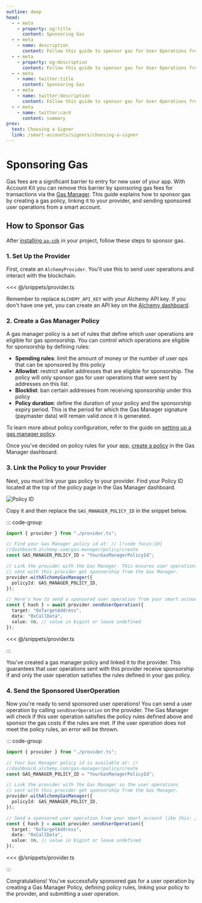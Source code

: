 ```yaml
---
outline: deep
head:
  - - meta
    - property: og:title
      content: Sponsoring Gas
  - - meta
    - name: description
      content: Follow this guide to sponsor gas for User Operations from any ERC-4337 smart account. Account Kit is a vertically integrated stack for building apps that support ERC-4337.
  - - meta
    - property: og:description
      content: Follow this guide to sponsor gas for User Operations from any ERC-4337 smart account. Account Kit is a vertically integrated stack for building apps that support ERC-4337.
  - - meta
    - name: twitter:title
      content: Sponsoring Gas
  - - meta
    - name: twitter:description
      content: Follow this guide to sponsor gas for User Operations from any ERC-4337 smart account. Account Kit is a vertically integrated stack for building apps that support ERC-4337.
  - - meta
    - name: twitter:card
      content: summary
prev:
  text: Choosing a Signer
  link: /smart-accounts/signers/choosing-a-signer
---
```


# Sponsoring Gas

Gas fees are a significant barrier to entry for new user of your app. With Account Kit you can remove this barrier by sponsoring gas fees for transactions via the [Gas Manager](https://docs.alchemy.com/docs/gas-manager-services). This guide explains how to sponsor gas by creating a gas policy, linking it to your provider, and sending sponsored user operations from a smart account.

## How to Sponsor Gas

After [installing `aa-sdk`](/getting-started#install-the-packages) in your project, follow these steps to sponsor gas.

### 1. Set Up the Provider

First, create an `AlchemyProvider`. You'll use this to send user operations and interact with the blockchain.

<<< @/snippets/provider.ts

Remember to replace `ALCHEMY_API_KEY` with your Alchemy API key. If you don't have one yet, you can create an API key on the [Alchemy dashboard](https://dashboard.alchemy.com/).

### 2. Create a Gas Manager Policy

A gas manager policy is a set of rules that define which user operations are eligible for gas sponsorship. You can control which operations are eligible for sponsorship by defining rules:

- **Spending rules**: limit the amount of money or the number of user ops that can be sponsored by this policy
- **Allowlist**: restrict wallet addresses that are eligible for sponsorship. The policy will only sponsor gas for user operations that were sent by addresses on this list.
- **Blocklist**: ban certain addresses from receiving sponsorship under this policy
- **Policy duration**: define the duration of your policy and the sponsorship expiry period. This is the period for which the Gas Manager signature (paymaster data) will remain valid once it is generated.

To learn more about policy configuration, refer to the guide on [setting up a gas manager policy](https://docs.alchemy.com/docs/setup-a-gas-manager-policy).

Once you've decided on policy rules for your app, [create a policy](https://dashboard.alchemy.com/gas-manager/policy/create) in the Gas Manager dashboard.

### 3. Link the Policy to your Provider

Next, you must link your gas policy to your provider. Find your Policy ID located at the top of the policy page in the Gas Manager dashboard.

![Policy ID](/images/policy-id.png)

Copy it and then replace the `GAS_MANAGER_POLICY_ID` in the snippet below.

::: code-group

```ts [sponsor-gas.ts]
import { provider } from "./provider.ts";

// Find your Gas Manager policy id at: // [!code focus:10]
//dashboard.alchemy.com/gas-manager/policy/create
const GAS_MANAGER_POLICY_ID = "YourGasManagerPolicyId";

// Link the provider with the Gas Manager. This ensures user operations
// sent with this provider get sponsorship from the Gas Manager.
provider.withAlchemyGasManager({
  policyId: GAS_MANAGER_POLICY_ID,
});

// Here's how to send a sponsored user operation from your smart account:
const { hash } = await provider.sendUserOperation({
  target: "0xTargetAddress",
  data: "0xCallData",
  value: 0n, // value in bigint or leave undefined
});
```

<<< @/snippets/provider.ts

:::

You've created a gas manager policy and linked it to the provider. This guarantees that user operations sent with this provider receive sponsorship if and only the user operation satisfies the rules defined in your gas policy.

### 4. Send the Sponsored UserOperation

Now you're ready to send sponsored user operations! You can send a user operation by calling `sendUserOperation` on the provider. The Gas Manager will check if this user operation satisfies the policy rules defined above and sponsor the gas costs if the rules are met. If the user operation does not meet the policy rules, an error will be thrown.

::: code-group

```ts [sponsor-gas.ts]
import { provider } from "./provider.ts";

// Your Gas Manager policy id is available at: //
//dashboard.alchemy.com/gas-manager/policy/create
const GAS_MANAGER_POLICY_ID = "YourGasManagerPolicyId";

// Link the provider with the Gas Manager so the user operations
// sent with this provider get sponsorship from the Gas Manager.
provider.withAlchemyGasManager({
  policyId: GAS_MANAGER_POLICY_ID,
});

// Send a sponsored user operation from your smart account like this: // [!code focus:6]
const { hash } = await provider.sendUserOperation({
  target: "0xTargetAddress",
  data: "0xCallData",
  value: 0n, // value in bigint or leave undefined
});
```

<<< @/snippets/provider.ts

:::

Congratulations! You've successfully sponsored gas for a user operation by creating a Gas Manager Policy, defining policy rules, linking your policy to the provider, and submitting a user operation.
